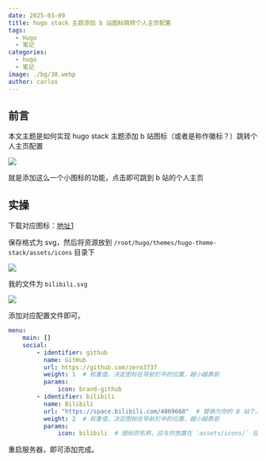 ```yaml
---
date: 2025-03-09
title: hugo stack 主题添加 b 站图标跳转个人主页配置
tags:
  - Hugo
  - 笔记
categories:
  - hugo
  - 笔记
image: ./bg/38.webp
author: carlos
---
```


## 前言

本文主题是如何实现 hugo stack 主题添加 b 站图标（或者是称作徽标？）跳转个人主页配置

![](../00-assets/Pasted%20image%2020250309023944.png)

就是添加这么一个小图标的功能，点击即可跳到 b 站的个人主页

## 实操

下载对应图标：[地址1](https://tabler.io/icons)

保存格式为 svg，然后将资源放到 `/root/hugo/themes/hugo-theme-stack/assets/icons` 目录下

![](../00-assets/Pasted%20image%2020250309024420.png)

我的文件为 `bilibili.svg`

![](../00-assets/Pasted%20image%2020250309024514.png)

添加对应配置文件即可。

```yaml
menu:
    main: []
    social:
        - identifier: github
          name: GitHub
          url: https://github.com/zero3737
          weight: 1  # 权重值，决定图标在导航栏中的位置，越小越靠前
          params:
              icon: brand-github
        - identifier: bilibili
          name: Bilibili
          url: "https://space.bilibili.com/4069668"  # 替换为你的 B 站个人主页链接
          weight: 2  # 权重值，决定图标在导航栏中的位置，越小越靠前
          params:
              icon: bilibili  # 图标的名称，应与你放置在 `assets/icons/` 目录下的文件名（不带扩展名）一致
```

重启服务器，即可添加完成。

